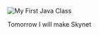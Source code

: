 ![My First Java Class](https://github.com/kimpro82/My_Java_Class/blob/master/Java/Week%2001/2019-03-17%20My%20First%20Java%20Class.PNG)

Tomorrow I will make Skynet
